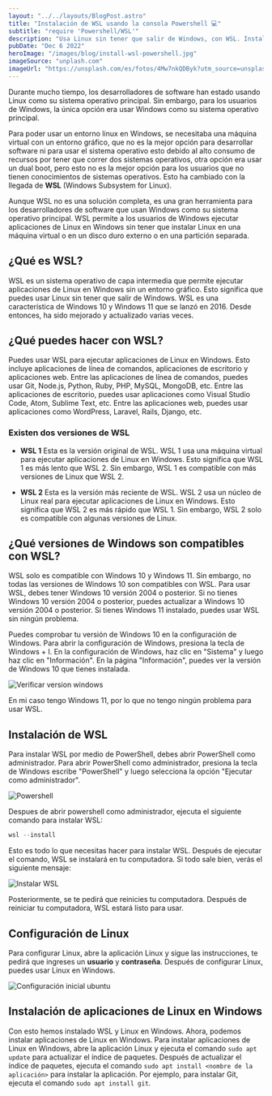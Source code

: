 ```yaml
---
layout: "../../layouts/BlogPost.astro"
title: "Instalación de WSL usando la consola Powershell 💻"
subtitle: "require 'Powershell/WSL'"
description: "Usa Linux sin tener que salir de Windows, con WSL. Instalación por medio de la consola."
pubDate: "Dec 6 2022"
heroImage: "/images/blog/install-wsl-powershell.jpg"
imageSource: "unplash.com"
imageUrl: "https://unsplash.com/es/fotos/4Mw7nkQDByk?utm_source=unsplash&utm_medium=referral&utm_content=creditShareLink"
---
```


Durante mucho tiempo, los desarrolladores de software han estado usando Linux como su sistema operativo principal. Sin embargo, para los usuarios de Windows, la única opción era usar Windows como su sistema operativo principal.

Para poder usar un entorno linux en Windows, se necesitaba una máquina virtual con un entorno gráfico, que no es la mejor opción para desarrollar software ni para usar el sistema operativo esto debido al alto consumo de recursos por tener que correr dos sistemas operativos, otra opción era usar un dual boot, pero esto no es la mejor opción para los usuarios que no tienen conocimientos de sistemas operativos. Esto ha cambiado con la llegada de **WSL** (Windows Subsystem for Linux).

Aunque WSL no es una solución completa, es una gran herramienta para los desarrolladores de software que usan Windows como su sistema operativo principal. WSL permite a los usuarios de Windows ejecutar aplicaciones de Linux en Windows sin tener que instalar Linux en una máquina virtual o en un disco duro externo o en una partición separada.

## ¿Qué es WSL?

WSL es un sistema operativo de capa intermedia que permite ejecutar aplicaciones de Linux en Windows sin un entorno gráfico. Esto significa que puedes usar Linux sin tener que salir de Windows. WSL es una característica de Windows 10 y Windows 11 que se lanzó en 2016. Desde entonces, ha sido mejorado y actualizado varias veces.

## ¿Qué puedes hacer con WSL?

Puedes usar WSL para ejecutar aplicaciones de Linux en Windows. Esto incluye aplicaciones de línea de comandos, aplicaciones de escritorio y aplicaciones web. Entre las aplicaciones de línea de comandos, puedes usar Git, Node.js, Python, Ruby, PHP, MySQL, MongoDB, etc. Entre las aplicaciones de escritorio, puedes usar aplicaciones como Visual Studio Code, Atom, Sublime Text, etc. Entre las aplicaciones web, puedes usar aplicaciones como WordPress, Laravel, Rails, Django, etc.

### Existen dos versiones de WSL

- **WSL 1** Esta es la versión original de WSL. WSL 1 usa una máquina virtual para ejecutar aplicaciones de Linux en Windows. Esto significa que WSL 1 es más lento que WSL 2. Sin embargo, WSL 1 es compatible con más versiones de Linux que WSL 2.

- **WSL 2** Esta es la versión más reciente de WSL. WSL 2 usa un núcleo de Linux real para ejecutar aplicaciones de Linux en Windows. Esto significa que WSL 2 es más rápido que WSL 1. Sin embargo, WSL 2 solo es compatible con algunas versiones de Linux.

## ¿Qué versiones de Windows son compatibles con WSL?

WSL solo es compatible con Windows 10 y Windows 11. Sin embargo, no todas las versiones de Windows 10 son compatibles con WSL. Para usar WSL, debes tener Windows 10 versión 2004 o posterior. Si no tienes Windows 10 versión 2004 o posterior, puedes actualizar a Windows 10 versión 2004 o posterior. Si tienes Windows 11 instalado, puedes usar WSL sin ningún problema.

Puedes comprobar tu versión de Windows 10 en la configuración de Windows. Para abrir la configuración de Windows, presiona la tecla de Windows + I. En la configuración de Windows, haz clic en "Sistema" y luego haz clic en "Información". En la página "Información", puedes ver la versión de Windows 10 que tienes instalada.

![Verificar version windows](/images/blogContent/install-wsl-powershell/verificar-version-windows.png)

En mi caso tengo Windows 11, por lo que no tengo ningún problema para usar WSL.

## Instalación de WSL

Para instalar WSL por medio de PowerShell, debes abrir PowerShell como administrador. Para abrir PowerShell como administrador, presiona la tecla de Windows escribe "PowerShell" y luego selecciona la opción "Ejecutar como administrador".

![Powershell](/images/blogContent/install-wsl-powershell/powershell.png)

Despues de abrir powershell como administrador, ejecuta el siguiente comando para instalar WSL:

```powershell
wsl --install
```

Esto es todo lo que necesitas hacer para instalar WSL. Después de ejecutar el comando, WSL se instalará en tu computadora. Si todo sale bien, verás el siguiente mensaje:

![Instalar WSL](/images/blogContent/install-wsl-powershell/instalacion-wsl.png)

Posteriormente, se te pedirá que reinicies tu computadora. Después de reiniciar tu computadora, WSL estará listo para usar.

## Configuración de Linux

Para configurar Linux, abre la aplicación Linux y sigue las instrucciones, te pedirá que ingreses un **usuario** y **contraseña**. Después de configurar Linux, puedes usar Linux en Windows.

![Configuración inicial ubuntu](/images/blogContent/install-wsl-powershell/configuracion-inicial-ubuntu.png)

## Instalación de aplicaciones de Linux en Windows

Con esto hemos instalado WSL y Linux en Windows. Ahora, podemos instalar aplicaciones de Linux en Windows. Para instalar aplicaciones de Linux en Windows, abre la aplicación Linux y ejecuta el comando `sudo apt update` para actualizar el índice de paquetes. Después de actualizar el índice de paquetes, ejecuta el comando `sudo apt install <nombre de la aplicación>` para instalar la aplicación. Por ejemplo, para instalar Git, ejecuta el comando `sudo apt install git`.
